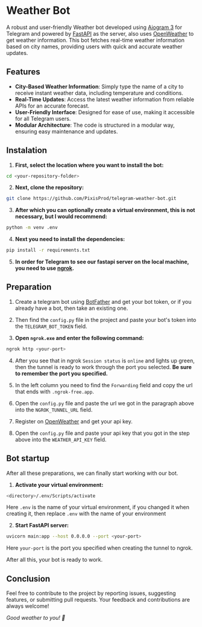 # Weather Bot

A robust and user-friendly Weather bot developed using [Aiogram 3](https://docs.aiogram.dev/en/latest/) for Telegram and powered by [FastAPI](https://fastapi.tiangolo.com/) as the server, also uses [OpenWeather](https://openweathermap.org/) to get weather information. This bot fetches real-time weather information based on city names, providing users with quick and accurate weather updates.

## Features

- **City-Based Weather Information**: Simply type the name of a city to receive instant weather data, including temperature and conditions.
- **Real-Time Updates**: Access the latest weather information from reliable APIs for an accurate forecast.
- **User-Friendly Interface**: Designed for ease of use, making it accessible for all Telegram users.
- **Modular Architecture**: The code is structured in a modular way, ensuring easy maintenance and updates.

## Instalation

1. **First, select the location where you want to install the bot:**
```bash
cd <your-repository-folder>
```
2. **Next, clone the repository:**
```bash
git clone https://github.com/PixisProd/telegram-weather-bot.git
```
3. **After which you can optionally create a virtual environment, this is not necessary, but I would recommend:**
```bash
python -m venv .env
```
4. **Next you need to install the dependencies:**
```bash
pip install -r requirements.txt
```
5. **In order for Telegram to see our fastapi server on the local machine, you need to use [ngrok](https://ngrok.com/download).**

## Preparation

1. Create a telegram bot using [BotFather](https://telegram.me/BotFather) and get your bot token, or if you already have a bot, then take an existing one.

2. Then find the `config.py` file in the project and paste your bot's token into the `TELEGRAM_BOT_TOKEN` field.

3. **Open `ngrok.exe` and enter the following command:**
```bash
ngrok http <your-port>
```
4. After you see that in ngrok `Session status` is `online` and lights up green, then the tunnel is ready to work through the port you selected. **Be sure to remember the port you specified.**

5. In the left column you need to find the `Forwarding` field and copy the url that ends with `.ngrok-free.app`.

6. Open the `config.py` file and paste the url we got in the paragraph above into the `NGROK_TUNNEL_URL` field.

7. Register on [OpenWeather](https://home.openweathermap.org/api_keys) and get your api key.

8. Open the `config.py` file and paste your api key that you got in the step above into the `WEATHER_API_KEY` field.

## Bot startup

After all these preparations, we can finally start working with our bot.

1. **Activate your virtual environment:**
```bash
<directory>/.env/Scripts/activate
```
Here `.env` is the name of your virtual environment, if you changed it when creating it, then replace `.env` with the name of your environment

2. **Start FastAPI server:**
```bash
uvicorn main:app --host 0.0.0.0 --port <your-port>
```
Here `your-port` is the port you specified when creating the tunnel to ngrok.

After all this, your bot is ready to work.

## Conclusion

Feel free to contribute to the project by reporting issues, suggesting features, or submitting pull requests. Your feedback and contributions are always welcome!

_Good weather to you! 🎉_